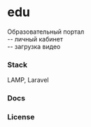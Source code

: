 # edu
Образовательный портал   
-- личный кабинет  
-- загрузка видео       

### Stack
LAMP, Laravel

### Docs


### License

